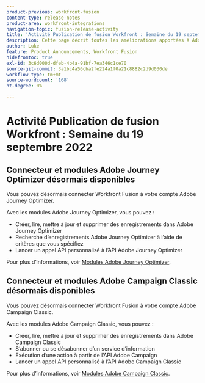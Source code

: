 ```yaml
---
product-previous: workfront-fusion
content-type: release-notes
product-area: workfront-integrations
navigation-topic: fusion-release-activity
title: 'Activité Publication de fusion Workfront : Semaine du 19 septembre 2022"'
description: Cette page décrit toutes les améliorations apportées à Adobe Workfront Fusion au cours de la semaine du 19 septembre 2022.
author: Luke
feature: Product Announcements, Workfront Fusion
hidefromtoc: true
exl-id: 3c6d000d-dfeb-4b4a-91bf-7ea346c1ce70
source-git-commit: 3a1bc4a56cba2fe224a1f0a21c8882c2d9d030de
workflow-type: tm+mt
source-wordcount: '168'
ht-degree: 0%

---
```


# Activité Publication de fusion Workfront : Semaine du 19 septembre 2022

## Connecteur et modules Adobe Journey Optimizer désormais disponibles

Vous pouvez désormais connecter Workfront Fusion à votre compte Adobe Journey Optimizer.

Avec les modules Adobe Journey Optimizer, vous pouvez :
* Créer, lire, mettre à jour et supprimer des enregistrements dans Adobe Journey Optimizer
* Recherche d’enregistrements Adobe Journey Optimizer à l’aide de critères que vous spécifiez
* Lancer un appel API personnalisé à l’API Adobe Journey Optimizer

Pour plus d’informations, voir [Modules Adobe Journey Optimizer](/help/quicksilver/workfront-fusion/apps-and-their-modules/adobe-journey-optimizer-modules.md).

## Connecteur et modules Adobe Campaign Classic désormais disponibles

Vous pouvez désormais connecter Workfront Fusion à votre compte Adobe Campaign Classic.

Avec les modules Adobe Campaign Classic, vous pouvez :
* Créer, lire, mettre à jour et supprimer des enregistrements dans Adobe Campaign Classic
* S’abonner ou se désabonner d’un service d’information
* Exécution d’une action à partir de l’API Adobe Campaign
* Lancer un appel API personnalisé à l’API Adobe Campaign Classic

Pour plus d’informations, voir [Modules Adobe Campaign Classic](/help/quicksilver/workfront-fusion/apps-and-their-modules/adobe-campaign-classic-connector.md).

